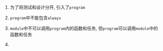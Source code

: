 1. 为了将测试和设计分开, 引入了`program`

2. `program`中不能包含`always`
3. `module`中不可以调用`program`内的函数和任务, 但`program`可以调用`module`中的函数和任务
4. 
